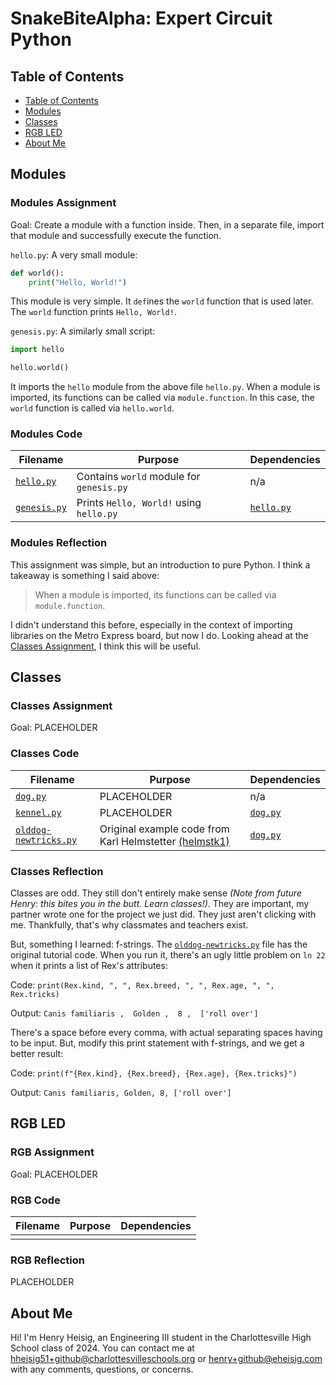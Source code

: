 # SnakeBiteAlpha: Expert Circuit Python

## Table of Contents

- [Table of Contents](#table-of-contents)
- [Modules](#modules)
- [Classes](#classes)
- [RGB LED](#rgb-led)
- [About Me](#about-me)

## Modules

### Modules Assignment

Goal: Create a module with a function inside. Then, in a separate file, import that module and successfully execute the function.

`hello.py`: A very small module:

```python
def world():
    print("Hello, World!")
```

This module is very simple. It `def`ines the `world` function that is used later. The `world` function prints `Hello, World!`.

`genesis.py`: A *s*imilarly *s*mall *s*cript:

```python
import hello

hello.world()
```

It imports the `hello` module from the above file `hello.py`. When a module is imported, its functions can be called via `module.function`. In this case, the `world` function is called via `hello.world`.

### Modules Code

| Filename                    | Purpose                                  | Dependencies            |
| --------------------------- | ---------------------------------------- | ----------------------- |
| [`hello.py`](/hello.py)     | Contains `world` module for `genesis.py` | n/a                     |
| [`genesis.py`](/genesis.py) | Prints `Hello, World!` using `hello.py`  | [`hello.py`](/hello.py) |

### Modules Reflection

This assignment was simple, but an introduction to pure
Python. I think a takeaway is something I said above:

> When a module is imported, its functions can be called via `module.function`.

I didn't understand this before, especially in the context of importing libraries on the Metro Express board, but now I do. Looking ahead at the [Classes Assignment](#classes-assignment), I think this will be useful.

## Classes

### Classes Assignment

Goal: PLACEHOLDER

### Classes Code

| Filename                                      | Purpose                                                                               | Dependencies        |
| --------------------------------------------- | ------------------------------------------------------------------------------------- | ------------------- |
| [`dog.py`](/dog.py)                           | PLACEHOLDER                                                                           | n/a                 |
| [`kennel.py`](/kennel.py)                     | PLACEHOLDER                                                                           | [`dog.py`](/dog.py) |
| [`olddog-newtricks.py`](/olddog-newtricks.py) | Original example code from Karl Helmstetter [(helmstk1)](https://github.com/helmstk1) | [`dog.py`](/dog.py) |

### Classes Reflection

Classes are odd. They still don't entirely make sense *(Note from future Henry: this bites you in the butt. Learn classes!)*. They are important, my partner wrote one for the project we just did. They just aren't clicking with me. Thankfully, that's why classmates and teachers exist.

But, something I learned: f-strings. The [`olddog-newtricks.py`](/olddog-newtricks.py) file has the original tutorial code. When you run it, there's an ugly little problem on `ln 22` when it prints a list of Rex's attributes:

Code: `print(Rex.kind, ", ", Rex.breed, ", ", Rex.age, ", ", Rex.tricks)`

Output: `Canis familiaris ,  Golden ,  8 ,  ['roll over']`

There's a space before every comma, with actual separating spaces having to be input. But, modify this print statement with f-strings, and we get a better result:

Code: `print(f"{Rex.kind}, {Rex.breed}, {Rex.age}, {Rex.tricks}")`

Output: `Canis familiaris, Golden, 8, ['roll over']`

## RGB LED

### RGB Assignment

Goal: PLACEHOLDER

### RGB Code

| Filename | Purpose | Dependencies |
| -------- | ------- | ------------ |
|          |         |              |

### RGB Reflection

PLACEHOLDER

## About Me

Hi! I'm Henry Heisig, an Engineering III student in the Charlottesville High School class of 2024. You can contact me at [hheisig51+github@charlottesvilleschools.org](mailto:hheisig51+github@charlottesvilleschools.org) or [henry+github@eheisig.com](mailto:henry+github@eheisig.com) with any comments, questions, or concerns.
